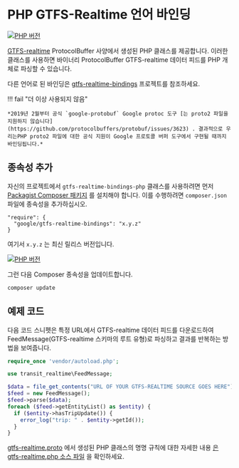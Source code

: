 # PHP GTFS-Realtime 언어 바인딩

[![PHP 버전](https://badge.fury.io/ph/google%2Fgtfs-realtime-bindings.svg)](https://badge.fury.io/ph/google%2Fgtfs-realtime-bindings)

[GTFS-realtime](https://developers.google.com/transit/gtfs-realtime/) ProtocolBuffer 사양에서 생성된 PHP 클래스를 제공합니다. 이러한 클래스를 사용하면 바이너리 ProtocolBuffer GTFS-realtime 데이터 피드를 PHP 개체로 파싱할 수 있습니다.

다른 언어로 된 바인딩은 [gtfs-realtime-bindings](https://github.com/google/gtfs-realtime-bindings) 프로젝트를 참조하세요.

!!! fail "더 이상 사용되지 않음"

    *2019년 2월부터 공식 `google-protobuf` Google protoc 도구 [는 proto2 파일을 지원하지 않습니다](https://github.com/protocolbuffers/protobuf/issues/3623) . 결과적으로 우리는PHP proto2 파일에 대한 공식 지원이 Google 프로토콜 버퍼 도구에서 구현될 때까지 바인딩됩니다.*

## 종속성 추가

자신의 프로젝트에서 `gtfs-realtime-bindings-php` 클래스를 사용하려면 먼저 [Packagist Composer 패키지](https://packagist.org/packages/google/gtfs-realtime-bindings) 를 설치해야 합니다. 이를 수행하려면 `composer.json` 파일에 종속성을 추가하십시오.

    "require": {
      "google/gtfs-realtime-bindings": "x.y.z"
    }

여기서 `x.y.z` 는 최신 릴리스 버전입니다.

[![PHP 버전](https://badge.fury.io/ph/google%2Fgtfs-realtime-bindings.svg)](https://badge.fury.io/ph/google%2Fgtfs-realtime-bindings)

그런 다음 Composer 종속성을 업데이트합니다.

    composer update

## 예제 코드

다음 코드 스니펫은 특정 URL에서 GTFS-realtime 데이터 피드를 다운로드하여 FeedMessage(GTFS-realtime 스키마의 루트 유형)로 파싱하고 결과를 반복하는 방법을 보여줍니다.

```php
require_once 'vendor/autoload.php';

use transit_realtime\FeedMessage;

$data = file_get_contents("URL OF YOUR GTFS-REALTIME SOURCE GOES HERE");
$feed = new FeedMessage();
$feed->parse($data);
foreach ($feed->getEntityList() as $entity) {
  if ($entity->hasTripUpdate()) {
    error_log("trip: " . $entity->getId());
  }
}
```

[gtfs-realtime.proto](https://developers.google.com/transit/gtfs-realtime/gtfs-realtime-proto) 에서 생성된 PHP 클래스의 명명 규칙에 대한 자세한 내용 [은 gtfs-realtime.php 소스 파일](https://github.com/google/gtfs-realtime-bindings-php/blob/master/src/gtfs-realtime.php) 을 확인하세요.
